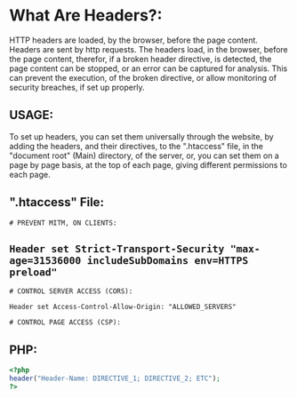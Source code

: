 # What Are Headers?:
HTTP headers are loaded, by the browser, before the page content. Headers are sent by http requests. The headers load, in the browser, before the page content, therefor, if a broken header directive, is detected, the page content can be stopped, or an error can be captured for analysis. This can prevent the execution, of the broken directive, or allow monitoring of security breaches, if set up properly.

## USAGE:
To set up headers, you can set them universally through the website, by adding the headers, and their directives, to the ".htaccess" file, in the "document root" (Main) directory, of the server, or, you can set them on a page by page basis, at the top of each page, giving different permissions to each page.

## ".htaccess" File:
`# PREVENT MITM, ON CLIENTS:`

`Header set Strict-Transport-Security "max-age=31536000 includeSubDomains env=HTTPS preload"`
----
`# CONTROL SERVER ACCESS (CORS):`

`Header set Access-Control-Allow-Origin: "ALLOWED_SERVERS"`


`# CONTROL PAGE ACCESS (CSP):`

## PHP:
```php
<?php
header("Header-Name: DIRECTIVE_1; DIRECTIVE_2; ETC");
?>
```
